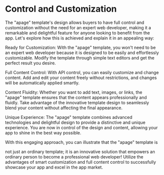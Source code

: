 # Control and Customization

The "apage" template's design allows buyers to have full control and customization without the need for an expert web developer, making it a remarkable and delightful feature for anyone looking to benefit from the app. Let's explore how this is achieved and explain it in an appealing way:

Ready for Customization: With the "apage" template, you won't need to be an expert web developer because it is designed to be easily and effortlessly customizable. Modify the template through simple text editors and get the perfect result you desire.

Full Content Control: With API control, you can easily customize and change content. Add and edit your content freely without restrictions, and changes will be automatically applied smartly.

Content Fluidity: Whether you want to add text, images, or links, the "apage" template ensures that the content appears professionally and fluidly. Take advantage of the innovative template design to seamlessly blend your content without affecting the final appearance.

Unique Experience: The "apage" template combines advanced technologies and delightful design to provide a distinctive and unique experience. You are now in control of the design and content, allowing your app to shine in the best way possible.

With this engaging approach, you can illustrate that the "apage" template is

 not just an ordinary template; it is an innovative solution that empowers an ordinary person to become a professional web developer! Utilize the advantages of smart customization and full content control to successfully showcase your app and excel in the app market.